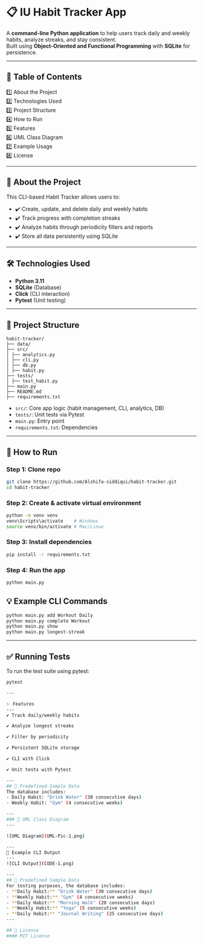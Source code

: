 # 📋 IU Habit Tracker App  

A **command-line Python application** to help users track daily and weekly habits, analyze streaks, and stay consistent.  
Built using **Object-Oriented and Functional Programming** with **SQLite** for persistence.

---

## 📑 Table of Contents  
1️⃣ About the Project  
2️⃣ Technologies Used  
3️⃣ Project Structure  
4️⃣ How to Run  
5️⃣ Features  
6️⃣ UML Class Diagram  
7️⃣ Example Usage  
8️⃣ License  

---

## 📌 About the Project  
This CLI-based Habit Tracker allows users to:  
- ✔️ Create, update, and delete daily and weekly habits  
- ✔️ Track progress with completion streaks  
- ✔️ Analyze habits through periodicity filters and reports  
- ✔️ Store all data persistently using SQLite  

---

## 🛠️ Technologies Used  
- **Python 3.11**  
- **SQLite** (Database)  
- **Click** (CLI interaction)  
- **Pytest** (Unit testing)  

---

## 📂 Project Structure  
``` 
habit-tracker/
├── data/
├── src/
│ ├── analytics.py
│ ├── cli.py
│ ├── db.py
│ ├── habit.py
├── tests/
│ ├── test_habit.py
├── main.py
├── README.md
├── requirements.txt
``` 

- `src/`: Core app logic (habit management, CLI, analytics, DB)  
- `tests/`: Unit tests via Pytest  
- `main.py`: Entry point  
- `requirements.txt`: Dependencies  

---

## 🚀 How to Run  

### Step 1: Clone repo  
```bash
git clone https://github.com/Alshifa-siddiqui/habit-tracker.git  
cd habit-tracker
``` 

### Step 2: Create & activate virtual environment
```bash
python -m venv venv  
venv\Scripts\activate    # Windows  
source venv/bin/activate # Mac/Linux  
```

### Step 3: Install dependencies
```bash
pip install -r requirements.txt  
```

### Step 4: Run the app
```bash
python main.py  
```

## 💡 Example CLI Commands
```bash
python main.py add Workout Daily  
python main.py complete Workout  
python main.py show  
python main.py longest-streak  
```
---
## ✅ Running Tests
To run the test suite using pytest:
```bash
pytest

---

✨ Features
---
✔️ Track daily/weekly habits

✔️ Analyze longest streaks

✔️ Filter by periodicity

✔️ Persistent SQLite storage

✔️ CLI with Click

✔️ Unit tests with Pytest

---
## 🧪 Predefined Sample Data
The database includes:
- Daily Habit: "Drink Water" (30 consecutive days)
- Weekly Habit: "Gym" (4 consecutive weeks)

---
### 📝 UML Class Diagram
---

![UML Diagram](UML-Pic-1.png)

---
📸 Example CLI Output
---
![CLI Output](CODE-1.png)

---
## 🧪 Predefined Sample Data
For testing purposes, the database includes:
- **Daily Habit:** "Drink Water" (30 consecutive days)
- **Weekly Habit:** "Gym" (4 consecutive weeks)
- **Daily Habit:** "Morning Walk" (20 consecutive days)
- **Weekly Habit:** "Yoga" (5 consecutive weeks)
- **Daily Habit:** "Journal Writing" (25 consecutive days)
---

## 📄 License
#### MIT License